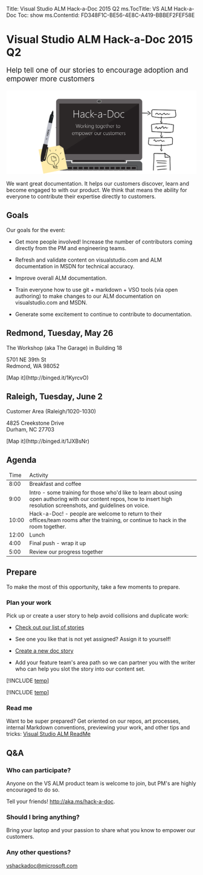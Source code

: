 Title: Visual Studio ALM Hack-a-Doc 2015 Q2
ms.TocTitle: VS ALM Hack-a-Doc
Toc: show
ms.ContentId: FD348F1C-BE56-4E8C-A419-BBBEF2FEF58E

# Visual Studio ALM Hack-a-Doc 2015 Q2

<p style="font-size:135%;margin-bottom:20px">Help tell one of our stories to encourage adoption and empower more customers</p>

<img style="background-color:#662D91" src="_img/hack-a-doc-header.png"/>

We want great documentation.  It helps our customers discover, learn and become engaged to with our product.   We think that means the ability for everyone to contribute their expertise directly to customers.

## Goals

Our goals for the event: 

 * Get more people involved!  Increase the number of contributors coming directly from the PM and engineering teams.

 * Refresh and validate content on visualstudio.com and ALM documentation in MSDN for technical accuracy.

 * Improve overall ALM documentation.

 * Train everyone how to use git + markdown + VSO tools (via open authoring) to make changes to our ALM documentation on visualstudio.com and MSDN.

 * Generate some excitement to continue to contribute to documentation.

## Redmond, Tuesday, May 26

<p style="margin-bottom:10px">The Workshop (aka The Garage) in Building 18</p>

5701 NE 39th St<br/>
Redmond, WA 98052

<p style="margin-top:10px">[Map it](http://binged.it/1KyrcvO)</p>


## Raleigh, Tuesday, June 2

<p style="margin-bottom:10px">Customer Area (Raleigh/1020-1030)</p>

4825 Creekstone Drive<br/>
Durham, NC 27703

<p style="margin-top:10px">[Map it](http://binged.it/1JXBsNr)</p>

## Agenda

<table>
<thead>
<tr>
<td>Time</td>
<td>Activity</td>
</tr>
</thead>
<tr>
<td>8:00</td>
<td>Breakfast and coffee</td>
</tr>
<tr>
<td>9:00</td>
<td>Intro - some training for those who'd like to learn about using open authoring with our content repos, how to insert high resolution screenshots, and guidelines on voice.</td>
</tr>
<tr>
<td>10:00</td>
<td>Hack-a-Doc! - people are welcome to return to their offices/team rooms after the training, or continue to hack in the room together.</td>
</tr>
<tr>
<td>12:00</td>
<td>Lunch</td>
</tr>
<tr>
<td>4:00</td>
<td>Final push - wrap it up</td>
</tr>
<tr>
<td>5:00</td>
<td>Review our progress together</td>
</tr>
</table>
                
## Prepare

To make the most of this opportunity, take a few moments to prepare.

### Plan your work

Pick up or create a user story to help avoid collisions and duplicate work:

 * [Check out our list of stories](http://aka.ms/hackadoc-work)

  - See one you like that is not yet assigned? Assign it to yourself!

 * [Create a new doc story](https://mseng.visualstudio.com/DefaultCollection/VSOnline/Agile/_workItems/create/User%20Story?%5BSystem.Tags%5D=Doc%3B+Hack&%5BSystem.AreaPath%5D=VSOnline%5CVS+Cloud+Services%5C)

  - Add your feature team's area path so we can partner you with the writer who can help you slot the story into our content set.

[!INCLUDE [temp](_shared/markdown-get-started.md)]

[!INCLUDE [temp](_shared/get-tools.md)]

### Read me 

Want to be super prepared? Get oriented on our repos, art processes, internal Markdown conventions, previewing your work, and other tips and tricks: [Visual Studio ALM ReadMe](http://vssplatform/_readme/?branch=origin/releases/hack) 
                    
<a name="faq"></a>
## Q&A

### Who can participate?

Anyone on the VS ALM product team is welcome to join, but PM's are highly encouraged to do so.

Tell your friends! http://aka.ms/hack-a-doc.

### Should I bring anything?

Bring your laptop and your passion to share what you know to empower our customers.

### Any other questions?

[vshackadoc@microsoft.com](mailto:vshackadoc@microsoft.com)